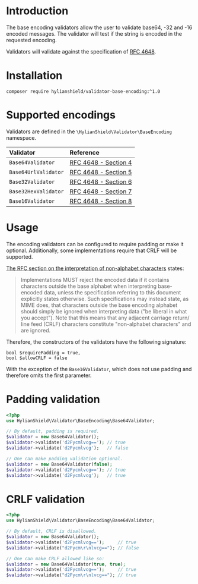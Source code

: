 # Introduction

The base encoding validators allow the user to validate base64, -32 and -16
encoded messages.
The validator will test if the string is encoded in the requested encoding.

Validators will validate against the specification of
[RFC 4648](https://tools.ietf.org/html/rfc4648).

# Installation

```shell
composer require hylianshield/validator-base-encoding:^1.0
```
# Supported encodings

Validators are defined in the `\HylianShield\Validator\BaseEncoding` namespace.

| Validator            | Reference                                                             |
|:---------------------|:----------------------------------------------------------------------|
| `Base64Validator`    | [RFC 4648 - Section 4](https://tools.ietf.org/html/rfc4648#section-4) |
| `Base64UrlValidator` | [RFC 4648 - Section 5](https://tools.ietf.org/html/rfc4648#section-5) |
| `Base32Validator`    | [RFC 4648 - Section 6](https://tools.ietf.org/html/rfc4648#section-6) |
| `Base32HexValidator` | [RFC 4648 - Section 7](https://tools.ietf.org/html/rfc4648#section-7) |
| `Base16Validator`    | [RFC 4648 - Section 8](https://tools.ietf.org/html/rfc4648#section-8) |

# Usage

The encoding validators can be configured to require padding or make it optional.
Additionally, some implementations require that CRLF will be supported.

[The RFC section on the interpretation of non-alphabet characters](https://tools.ietf.org/html/rfc4648#section-3.3)
states:

> Implementations MUST reject the encoded data if it contains
     characters outside the base alphabet when interpreting base-encoded
     data, unless the specification referring to this document explicitly
     states otherwise.  Such specifications may instead state, as MIME
     does, that characters outside the base encoding alphabet should
     simply be ignored when interpreting data ("be liberal in what you
     accept").  Note that this means that any adjacent carriage return/
     line feed (CRLF) characters constitute "non-alphabet characters" and
     are ignored.

Therefore, the constructors of the validators have the following signature:

```
bool $requirePadding = true,
bool $allowCRLF = false
```

With the exception of the `Base16Validator`, which does not use padding and
therefore omits the first parameter.

# Padding validation

```php
<?php
use HylianShield\Validator\BaseEncoding\Base64Validator;

// By default, padding is required.
$validator = new Base64Validator();
$validator->validate('d2Fycmlvcg=='); // true
$validator->validate('d2Fycmlvcg');   // false

// One can make padding validation optional.
$validator = new Base64Validator(false);
$validator->validate('d2Fycmlvcg=='); // true
$validator->validate('d2Fycmlvcg');   // true
```

# CRLF validation

```php
<?php
use HylianShield\Validator\BaseEncoding\Base64Validator;

// By default, CRLF is disallowed.
$validator = new Base64Validator();
$validator->validate('d2Fycmlvcg==');     // true
$validator->validate("d2Fycm\r\nlvcg=="); // false

// One can make CRLF allowed like so:
$validator = new Base64Validator(true, true);
$validator->validate('d2Fycmlvcg==');     // true
$validator->validate("d2Fycm\r\nlvcg=="); // true
```
